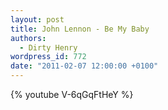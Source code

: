 ```yaml
---
layout: post
title: John Lennon - Be My Baby
authors:
  - Dirty Henry
wordpress_id: 772
date: "2011-02-07 12:00:00 +0100"
---
```


{% youtube V-6qGqFtHeY %}
